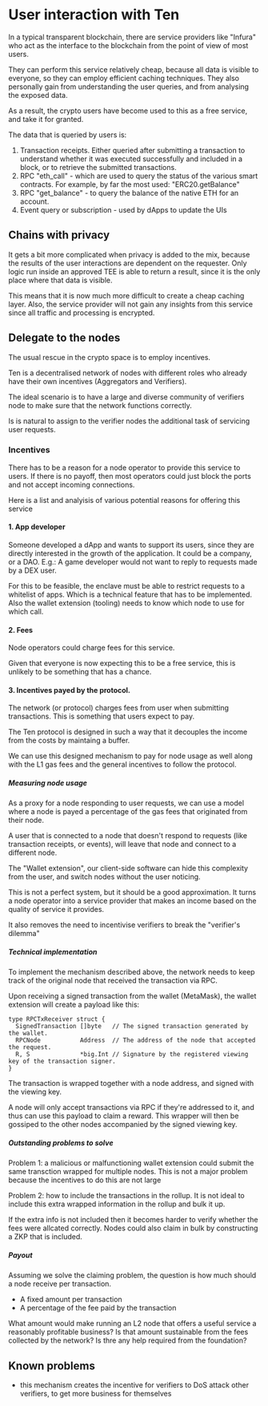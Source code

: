 # User interaction with Ten 

In a typical transparent blockchain, there are service providers like "Infura" who act as the interface to the blockchain from the point of view of most users.

They can perform this service relatively cheap, because all data is visible to everyone, so they can employ efficient caching techniques. 
They also personally gain from understanding the user queries, and from analysing the exposed data.

As a result, the crypto users have become used to this as a free service, and take it for granted.

The data that is queried by users is:

1. Transaction receipts. Either queried after submitting a transaction to understand whether it was executed successfully and included in a block, 
   or to retrieve the submitted transactions.
2. RPC "eth_call" - which are used to query the status of the various smart contracts. For example, by far the most used: "ERC20.getBalance"   
3. RPC "get_balance" - to query the balance of the native ETH for an account.
4. Event query or subscription - used by dApps to update the UIs 


## Chains with privacy

It gets a bit more complicated when privacy is added to the mix, because the results of the user interactions are dependent on the requester.
Only logic run inside an approved TEE is able to return a result, since it is the only place where that data is visible.

This means that it is now much more difficult to create a cheap caching layer.
Also, the service provider will not gain any insights from this service since all traffic and processing is encrypted.


## Delegate to the nodes

The usual rescue in the crypto space is to employ incentives.

Ten is a decentralised network of nodes with different roles who already have their own incentives (Aggregators and Verifiers).

The ideal scenario is to have a large and diverse community of verifiers node to make sure that the network functions correctly.

Is is natural to assign to the verifier nodes the additional task of servicing user requests.

### Incentives

There has to be a reason for a node operator to provide this service to users. If there is no payoff, then most operators could just block the ports
and not accept incoming connections.

Here is a list and analyisis of various potential reasons for offering this service

#### 1. App developer

Someone developed a dApp and wants to support its users, since they are directly interested in the growth of the application. It could be a company, or a DAO.
E.g.: A game developer would not want to reply to requests made by a DEX user.

For this to be feasible, the enclave must be able to restrict requests to a whitelist of apps. Which is a technical feature that has to be implemented. 
Also the wallet extension (tooling) needs to know which node to use for which call.


#### 2. Fees

Node operators could charge fees for this service.

Given that everyone is now expecting this to be a free service, this is unlikely to be something that has a chance.


#### 3. Incentives payed by the protocol.

The network (or protocol) charges fees from user when submitting transactions. This is something that users expect to pay.

The Ten protocol is designed in such a way that it decouples the income from the costs by maintaing a buffer.

We can use this designed mechanism to pay for node usage as well along with the L1 gas fees and the general incentives to follow the protocol.


##### Measuring node usage

As a proxy for a node responding to user requests, we can use a model where a node is payed a percentage of the gas fees that originated from their node. 

A user that is connected to a node that doesn't respond to requests (like transaction receipts, or events), will leave that node and connect to a different node.

The "Wallet extension", our client-side software can hide this complexity from the user, and switch nodes without the user noticing.

This is not a perfect system, but it should be a good approximation. It turns a node operator into a service provider that makes an income based on the quality of service it provides. 

It also removes the need to incentivise verifiers to break the "verifier's dilemma"


##### Technical implementation

To implement the mechanism described above, the network needs to keep track of the original node that received the transaction via RPC.

Upon receiving a signed transaction from the wallet (MetaMask), the wallet extension will create a payload like this:

```
type RPCTxReceiver struct {
  SignedTransaction []byte   // The signed transaction generated by the wallet.
  RPCNode           Address  // The address of the node that accepted the request.
  R, S              *big.Int // Signature by the registered viewing key of the transaction signer.
}
```

The transaction is wrapped together with a node address, and signed with the viewing key. 

A node will only accept transactions via RPC if they're addressed to it, and thus can use this payload to claim a reward. 
This wrapper will then be gossiped to the other nodes accompanied by the signed viewing key.


##### Outstanding problems to solve

Problem 1: a malicious or malfunctioning wallet extension could submit the same transction wrapped for multiple nodes.
This is not a major problem because the incentives to do this are not large

Problem 2: how to include the transactions in the rollup. 
It is not ideal to include this extra wrapped information in the rollup and bulk it up. 

If the extra info is not included then it becomes harder to verify whether the fees were allcated correctly.
Nodes could also claim in bulk by constructing a ZKP that is included.


##### Payout

Assuming we solve the claiming problem, the question is how much should a node receive per transaction.

- A fixed amount per transaction
- A percentage of the fee paid by the transaction 

What amount would make running an L2 node that offers a useful service a reasonably profitable business?
Is that amount sustainable from the fees collected by the network? Is thre any help required from the foundation?


## Known problems 
- this mechanism creates the incentive for verifiers to DoS attack other verifiers, to get more business for themselves
